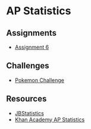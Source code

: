 # AP Statistics

## Assignments
* <a href="https://MerrickMath.github.io/APStatistics/assignment6.pdf"> Assignment 6 </a> 

## Challenges
* <a href="https://www.merrickmath.github.io/merrickmath.github.io-PokemonChallenge"> Pokemon Challenge </a> 

## Resources
* <a href="https://www.jbstatistics.com"> JBStatistics </a> 
* <a href="https://www.khanacademy.org/math/ap-statistics"> Khan Academy AP Statistics </a> 

